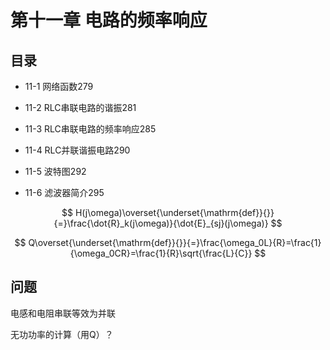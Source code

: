 # 第十一章 电路的频率响应

## 目录

- 11-1 网络函数279

- 11-2 RLC串联电路的谐振281

- 11-3 RLC串联电路的频率响应285

- 11-4 RLC并联谐振电路290

- 11-5 波特图292

- 11-6 滤波器简介295

$$
H(j\omega)\overset{\underset{\mathrm{def}}{}}{=}\frac{\dot{R}_k(j\omega)}{\dot{E}_{sj}(j\omega)}
$$

$$
Q\overset{\underset{\mathrm{def}}{}}{=}\frac{\omega_0L}{R}=\frac{1}{\omega_0CR}=\frac{1}{R}\sqrt{\frac{L}{C}}
$$

## 问题

电感和电阻串联等效为并联

无功功率的计算（用Q）？

